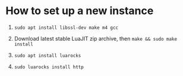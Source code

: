 # How to set up a new instance

1. `sudo apt install libssl-dev make m4 gcc`

2. Download latest stable LuaJIT zip archive, then `make && sudo make install`

3. `sudo apt install luarocks`

4. `sudo luarocks install http`
